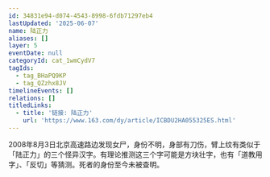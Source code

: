 ```yaml
---
id: 34831e94-d074-4543-8998-6fdb71297eb4
lastUpdated: '2025-06-07'
name: 陆正力
aliases: []
layer: 5
eventDate: null
categoryId: cat_1wmCydV7
tagIds:
  - tag_BHaPQ9KP
  - tag_QZzhx8JV
timelineEvents: []
relations: []
titledLinks:
  - title: '链接: 陆正力'
    url: 'https://www.163.com/dy/article/ICBDU2HA055325ES.html'
---
```

2008年8月3日北京高速路边发现女尸，身份不明，身部有刀伤，臂上纹有类似于「陆正力」的三个怪异汉字。有理论推测这三个字可能是方块壮字，也有「道教用字」、「反切」等猜测。死者的身份至今未被查明。
